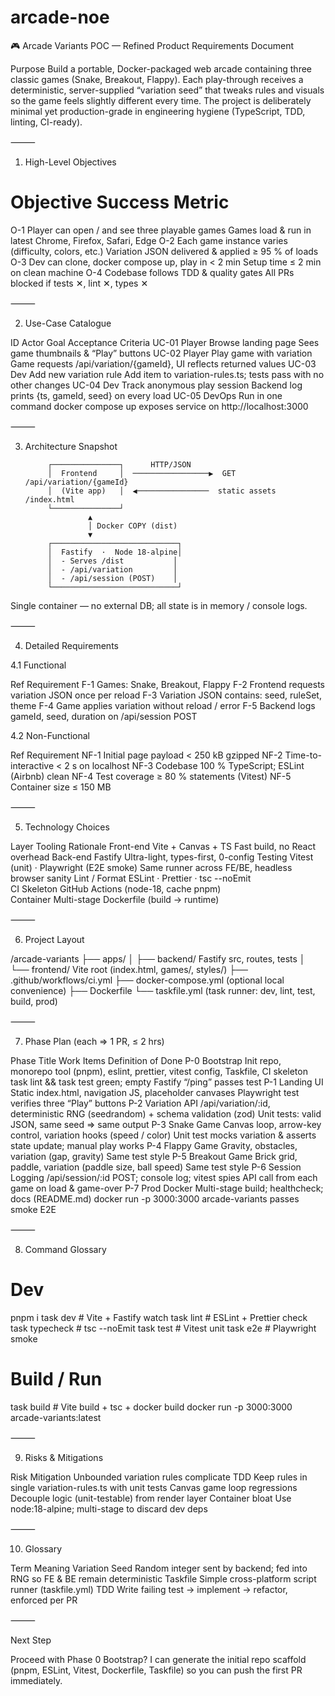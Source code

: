# arcade-noe

🎮 Arcade Variants POC — Refined Product Requirements Document

Purpose
Build a portable, Docker-packaged web arcade containing three classic games (Snake, Breakout, Flappy).
Each play-through receives a deterministic, server-supplied “variation seed” that tweaks rules and visuals so the game feels slightly different every time.
The project is deliberately minimal yet production-grade in engineering hygiene (TypeScript, TDD, linting, CI-ready).

⸻

1. High-Level Objectives

#	Objective	Success Metric
O-1	Player can open / and see three playable games	Games load & run in latest Chrome, Firefox, Safari, Edge
O-2	Each game instance varies (difficulty, colors, etc.)	Variation JSON delivered & applied ≥ 95 % of loads
O-3	Dev can clone, docker compose up, play in < 2 min	Setup time ≤ 2 min on clean machine
O-4	Codebase follows TDD & quality gates	All PRs blocked if tests ✕, lint ✕, types ✕


⸻

2. Use-Case Catalogue

ID	Actor	Goal	Acceptance Criteria
UC-01	Player	Browse landing page	Sees game thumbnails & “Play” buttons
UC-02	Player	Play game with variation	Game requests /api/variation/{gameId}, UI reflects returned values
UC-03	Dev	Add new variation rule	Add item to variation-rules.ts; tests pass with no other changes
UC-04	Dev	Track anonymous play session	Backend log prints {ts, gameId, seed} on every load
UC-05	DevOps	Run in one command	docker compose up exposes service on http://localhost:3000


⸻

3. Architecture Snapshot

            ┌───────────────┐      HTTP/JSON
            │  Frontend     │  ─────────────────▶  GET /api/variation/{gameId}
            │  (Vite app)   │  ◀────────────────  static assets /index.html
            └───────────────┘
                     ▲
                     │ Docker COPY (dist)
                     ▼
            ┌────────────────────────────┐
            │  Fastify  ·  Node 18-alpine│
            │  - Serves /dist           │
            │  - /api/variation         │
            │  - /api/session (POST)    │
            └────────────────────────────┘

Single container — no external DB; all state is in memory / console logs.

⸻

4. Detailed Requirements

4.1 Functional

Ref	Requirement
F-1	Games: Snake, Breakout, Flappy
F-2	Frontend requests variation JSON once per reload
F-3	Variation JSON contains: seed, ruleSet, theme
F-4	Game applies variation without reload / error
F-5	Backend logs gameId, seed, duration on /api/session POST

4.2 Non-Functional

Ref	Requirement
NF-1	Initial page payload < 250 kB gzipped
NF-2	Time-to-interactive < 2 s on localhost
NF-3	Codebase 100 % TypeScript; ESLint (Airbnb) clean
NF-4	Test coverage ≥ 80 % statements (Vitest)
NF-5	Container size ≤ 150 MB


⸻

5. Technology Choices

Layer	Tooling	Rationale
Front-end	Vite + Canvas + TS	Fast build, no React overhead
Back-end	Fastify	Ultra-light, types-first, 0-config
Testing	Vitest (unit) · Playwright (E2E smoke)	Same runner across FE/BE, headless browser sanity
Lint / Format	ESLint · Prettier · tsc --noEmit	
CI Skeleton	GitHub Actions (node-18, cache pnpm)	
Container	Multi-stage Dockerfile (build → runtime)	


⸻

6. Project Layout

/arcade-variants
├── apps/
│   ├── backend/            Fastify src, routes, tests
│   └── frontend/           Vite root (index.html, games/, styles/)
├── .github/workflows/ci.yml
├── docker-compose.yml      (optional local convenience)
├── Dockerfile
└── taskfile.yml            (task runner: dev, lint, test, build, prod)


⸻

7. Phase Plan (each ⇒ 1 PR, ≤ 2 hrs)

Phase	Title	Work Items	Definition of Done
P-0	Bootstrap	Init repo, monorepo tool (pnpm), eslint, prettier, vitest config, Taskfile, CI skeleton	task lint && task test green; empty Fastify “/ping” passes test
P-1	Landing UI	Static index.html, navigation JS, placeholder canvases	Playwright test verifies three “Play” buttons
P-2	Variation API	/api/variation/:id, deterministic RNG (seedrandom) + schema validation (zod)	Unit tests: valid JSON, same seed ⇒ same output
P-3	Snake Game	Canvas loop, arrow-key control, variation hooks (speed / color)	Unit test mocks variation & asserts state update; manual play works
P-4	Flappy Game	Gravity, obstacles, variation (gap, gravity)	Same test style
P-5	Breakout Game	Brick grid, paddle, variation (paddle size, ball speed)	Same test style
P-6	Session Logging	/api/session/:id POST; console log; vitest spies	API call from each game on load & game-over
P-7	Prod Docker	Multi-stage build; healthcheck; docs (README.md)	docker run -p 3000:3000 arcade-variants passes smoke E2E


⸻

8. Command Glossary

# Dev
pnpm i
task dev          # Vite + Fastify watch
task lint         # ESLint + Prettier check
task typecheck    # tsc --noEmit
task test         # Vitest unit
task e2e          # Playwright smoke

# Build / Run
task build        # Vite build + tsc + docker build
docker run -p 3000:3000 arcade-variants:latest


⸻

9. Risks & Mitigations

Risk	Mitigation
Unbounded variation rules complicate TDD	Keep rules in single variation-rules.ts with unit tests
Canvas game loop regressions	Decouple logic (unit-testable) from render layer
Container bloat	Use node:18-alpine; multi-stage to discard dev deps


⸻

10. Glossary

Term	Meaning
Variation Seed	Random integer sent by backend; fed into RNG so FE & BE remain deterministic
Taskfile	Simple cross-platform script runner (taskfile.yml)
TDD	Write failing test → implement → refactor, enforced per PR


⸻

Next Step

Proceed with Phase 0 Bootstrap?
I can generate the initial repo scaffold (pnpm, ESLint, Vitest, Dockerfile, Taskfile) so you can push the first PR immediately.
